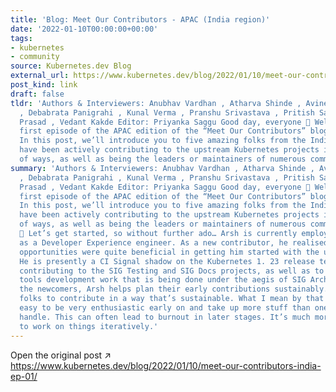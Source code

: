 ```yaml
---
title: 'Blog: Meet Our Contributors - APAC (India region)'
date: '2022-01-10T00:00:00+00:00'
tags:
- kubernetes
- community
source: Kubernetes.dev Blog
external_url: https://www.kubernetes.dev/blog/2022/01/10/meet-our-contributors-india-ep-01/
post_kind: link
draft: false
tldr: 'Authors & Interviewers: Anubhav Vardhan , Atharva Shinde , Avinesh Tripathi
  , Debabrata Panigrahi , Kunal Verma , Pranshu Srivastava , Pritish Samal , Purneswar
  Prasad , Vedant Kakde Editor: Priyanka Saggu Good day, everyone 👋 Welcome to the
  first episode of the APAC edition of the “Meet Our Contributors” blog post series.
  In this post, we’ll introduce you to five amazing folks from the India region who
  have been actively contributing to the upstream Kubernetes projects in a variety
  of ways, as well as being the leaders or maintainers of numerous community initiatives.'
summary: 'Authors & Interviewers: Anubhav Vardhan , Atharva Shinde , Avinesh Tripathi
  , Debabrata Panigrahi , Kunal Verma , Pranshu Srivastava , Pritish Samal , Purneswar
  Prasad , Vedant Kakde Editor: Priyanka Saggu Good day, everyone 👋 Welcome to the
  first episode of the APAC edition of the “Meet Our Contributors” blog post series.
  In this post, we’ll introduce you to five amazing folks from the India region who
  have been actively contributing to the upstream Kubernetes projects in a variety
  of ways, as well as being the leaders or maintainers of numerous community initiatives.
  💫 Let’s get started, so without further ado… Arsh is currently employed with Okteto
  as a Developer Experience engineer. As a new contributor, he realised that 1:1 mentorship
  opportunities were quite beneficial in getting him started with the upstream project.
  He is presently a CI Signal shadow on the Kubernetes 1. 23 release team. He is also
  contributing to the SIG Testing and SIG Docs projects, as well as to the cert-manager
  tools development work that is being done under the aegis of SIG Architecture. To
  the newcomers, Arsh helps plan their early contributions sustainably. I would encourage
  folks to contribute in a way that’s sustainable. What I mean by that is that it’s
  easy to be very enthusiastic early on and take up more stuff than one can actually
  handle. This can often lead to burnout in later stages. It’s much more sustainable
  to work on things iteratively.'
---
```

Open the original post ↗ https://www.kubernetes.dev/blog/2022/01/10/meet-our-contributors-india-ep-01/
